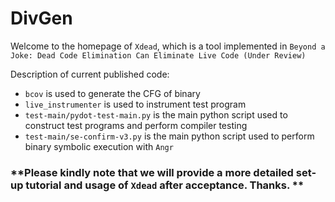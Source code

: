 # DivGen

Welcome to the homepage of `Xdead`, which is a tool implemented in `Beyond a Joke: Dead Code Elimination Can Eliminate Live Code (Under Review)`


Description of current published code:


* `bcov` is used to generate the CFG of binary
* `live_instrumenter` is used to instrument test program
* `test-main/pydot-test-main.py` is the main python script used to construct test programs and perform compiler testing
* `test-main/se-confirm-v3.py` is the main python script used to perform binary symbolic execution with `Angr`

### **Please kindly note that we will provide a more detailed set-up tutorial and usage of `Xdead` after acceptance. Thanks. **
